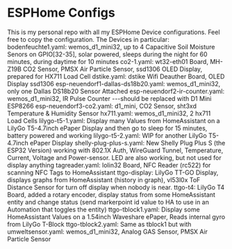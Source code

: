 # ESPHome Configs

This is my personal repo with all my ESPHome Device configurations. Feel free to copy the configuration. The Devices in particular:
bodenfeuchte1.yaml: wemos_d1_mini32, up to 4 Capacitive Soil Moisture Senors on GPIO[32-35], solar powered, sleeps during the night for 60 minutes, during daytime for 10 minutes
co2-1.yaml: wt32-eth01 Board, MH-Z19B CO2 Sensor, PMSX Air Particle Sensor, ssd1306 OLED Display, prepared for HX711 Load Cell
dstike.yaml: dstike Wifi Deauther Board, OLED Display ssd1306
esp-neuendorf1-dallas-ds18b20.yaml: wemos_d1_mini32, only one Dallas DS18b20 Sensor Attached
esp-neuendorf2-ir-counter.yaml: wemos_d1_mini32, IR Pulse Counter ---should be replaced with D1 Mini ESP8266
esp-neuendorf3-co2.yaml: d1_mini, CO2 Sensor, sht3xd Temperature & Humidity Sensor
hx711.yaml: wemos_d1_mini32, 2 hx711 Load Cells
lilygo-t5-1.yaml: Display many Values from HomeAssistant on a LilyGo T5-4.7inch ePaper Display and then go to sleep for 15 minutes, battery powered and working
lilygo-t5-2.yaml: WIP for another LilyGo T5-4.7inch ePaper Display
shelly-plug-plus-s.yaml: New Shelly Plug Plus S (the ESP32 Version) working with 802.1X Auth, WireGuard Tunnel, Temperature, Current, Voltage and Power-sensor. LED are also working, but not used for display anything
tagreader.yaml: lolin32 Board, NFC Reader (rc522) for scanning NFC Tags to HomeAssistant
ttgo-display: LilyGo TT-GO Display, displays graphs from HomeAssistant (history in graph), vl53l0x ToF Distance Sensor for turn off display when nobody is near.
ttgo-t4: LilyGo T4 Board, added a rotary encoder, display status from some HomeAssistant entity and change status (send markerpoint id value to HA to use in an Automation that toggles the entity)
ttgo-tblock1.yaml: Display some HomeAssistant Values on a 1.54inch Waveshare ePaper, Reads internal gyro from LilyGo T-Block
ttgo-tblock2.yaml: Same as tblock1 but with 
umweltsensor.yaml: wemos_d1_mini32, Analog GAS Sensor, PMSX Air Particle Sensor
